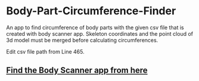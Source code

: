 # Body-Part-Circumference-Finder
An app to find circumference of body parts with the given csv file that is created with body scanner app. Skeleton coordinates and the point cloud of 3d model must be merged before calculating circumferences.

Edit csv file path from Line 465.

## [Find the Body Scanner app from here](https://github.com/aerarslan/BodyScanner-Kinect)

